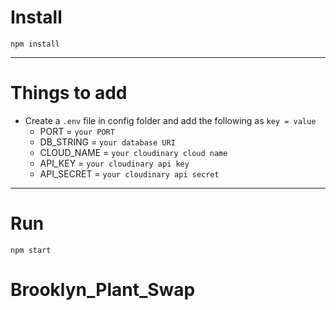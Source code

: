 # Install

`npm install`

---

# Things to add

- Create a `.env` file in config folder and add the following as `key = value`
  - PORT = `your PORT`
  - DB_STRING = `your database URI`
  - CLOUD_NAME = `your cloudinary cloud name`
  - API_KEY = `your cloudinary api key`
  - API_SECRET = `your cloudinary api secret`

---

# Run

`npm start`

# Brooklyn_Plant_Swap
